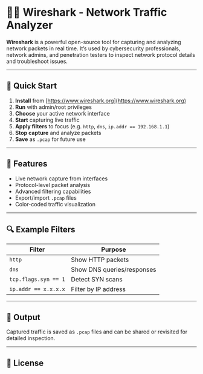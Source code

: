 # 🕵️‍♂️ Wireshark - Network Traffic Analyzer

**Wireshark** is a powerful open-source tool for capturing and analyzing network packets in real time. It’s used by cybersecurity professionals, network admins, and penetration testers to inspect network protocol details and troubleshoot issues.

---

## 🚀 Quick Start

1. **Install** from [https://www.wireshark.org](https://www.wireshark.org)
2. **Run** with admin/root privileges
3. **Choose** your active network interface
4. **Start** capturing live traffic
5. **Apply filters** to focus (e.g. `http`, `dns`, `ip.addr == 192.168.1.1`)
6. **Stop capture** and analyze packets
7. **Save** as `.pcap` for future use

---

## 🔧 Features

- Live network capture from interfaces
- Protocol-level packet analysis
- Advanced filtering capabilities
- Export/import `.pcap` files
- Color-coded traffic visualization

---

## 🔍 Example Filters

| Filter              | Purpose                       |
|---------------------|-------------------------------|
| `http`              | Show HTTP packets             |
| `dns`               | Show DNS queries/responses    |
| `tcp.flags.syn == 1`| Detect SYN scans              |
| `ip.addr == x.x.x.x`| Filter by IP address          |

---

## 📁 Output

Captured traffic is saved as `.pcap` files and can be shared or revisited for detailed inspection.

---

## 📎 License
